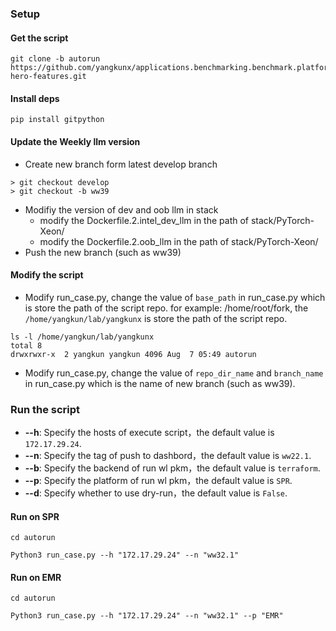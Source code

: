 ### Setup
#### Get the script
```
git clone -b autorun https://github.com/yangkunx/applications.benchmarking.benchmark.platform-hero-features.git
```

#### Install deps 
```
pip install gitpython
```

#### Update the Weekly llm version
- Create new branch form latest develop branch
```
> git checkout develop
> git checkout -b ww39
```
- Modifiy the version of dev and oob llm in stack
  - modify the Dockerfile.2.intel_dev_llm in the path of stack/PyTorch-Xeon/
  - modify the Dockerfile.2.oob_llm in the path of stack/PyTorch-Xeon/
- Push the new branch (such as ww39)
#### Modify the script
- Modify run_case.py, change the value of `base_path`  in run_case.py which is store the path of the script repo. for example: /home/root/fork, the `/home/yangkun/lab/yangkunx` is store the path of the script repo.
```
ls -l /home/yangkun/lab/yangkunx
total 8
drwxrwxr-x  2 yangkun yangkun 4096 Aug  7 05:49 autorun
```
- Modify run_case.py, change the value of `repo_dir_name` and  `branch_name` in run_case.py which is the name of new branch (such as ww39).
### Run the script
- **--h**: Specify the hosts of execute script，the default value is `172.17.29.24`.
- **--n**: Specify the tag of push to dashbord，the default value is `ww22.1`.
- **--b**: Specify the backend of run wl pkm，the default value is `terraform`.
- **--p**: Specify the platform of run wl pkm，the default value is `SPR`.
- **--d**:  Specify whether to use dry-run，the default value is `False`.

#### Run on SPR
```
cd autorun

Python3 run_case.py --h "172.17.29.24" --n "ww32.1"
```

#### Run on EMR
```
cd autorun

Python3 run_case.py --h "172.17.29.24" --n "ww32.1" --p "EMR"
```
